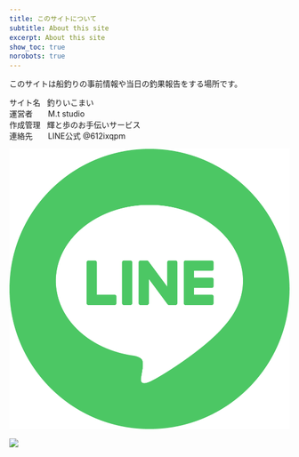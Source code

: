 ```yaml
---
title: このサイトについて
subtitle: About this site
excerpt: About this site
show_toc: true
norobots: true
---
```

このサイトは船釣りの事前情報や当日の釣果報告をする場所です。
  
サイト名&nbsp;&nbsp; 釣りいこまい  
運営者&nbsp;&nbsp;&nbsp;&nbsp;&nbsp;&nbsp; M.t studio  
作成管理&nbsp;&nbsp;&nbsp;輝と歩のお手伝いサービス  
連絡先&nbsp;&nbsp;&nbsp;&nbsp;&nbsp;&nbsp;&nbsp;LINE公式 @612ixqpm


<a href="https://lin.ee/qbgIW72"><img src="./assets/img/site/line_icon.png" alt="友だち追加" height="20%" border="0"></a>  
  

<img src="https://go-fishing.f5.si/assets/img/site/bn.png">
